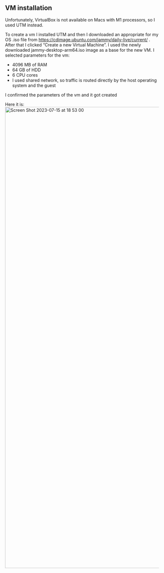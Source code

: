 ## VM installation 
Unfortunately, VirtualBox is not available on Macs with M1 processors, so I used UTM instead. 

To create a vm I installed UTM and then I downloaded an appropriate for my OS .iso file from https://cdimage.ubuntu.com/jammy/daily-live/current/ . After that I clicked “Create a new Virtual Machine”. I used the newly downloaded jammy-desktop-arm64.iso image as a base for the new VM. I selected parameters for the vm: 
- 4096 MB of RAM 
- 64 GB of HDD 
- 6 CPU cores
- I used shared network, so traffic is routed directly by the host operating system and the guest 

I confirmed the parameters of the vm and it got created 

Here it is: 
<img width="1512" alt="Screen Shot 2023-07-15 at 18 53 00" src="https://github.com/FK12344321/labs/assets/69464701/63beec46-3065-42bc-bdb3-db0dda646228">

